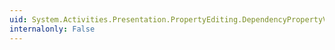 ```yaml
---
uid: System.Activities.Presentation.PropertyEditing.DependencyPropertyValueSource.IsTemplateBinding
internalonly: False
---
```

